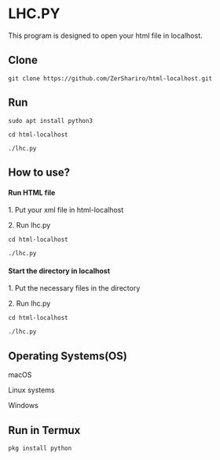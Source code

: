 
<h1>LHC.PY</h1>
This program is designed to open your html file in localhost.
<h2>Clone</h2>
<pre><code>git clone https://github.com/ZerShariro/html-localhost.git</code></pre>
<h2>Run</h2>
<pre><code>sudo apt install python3</code></pre>
<pre><code>cd html-localhost</code></pre>
<pre><code>./lhc.py</code></pre>
<h2>How to use?</h2>
<p><h4>Run HTML file</h4></p>
<p>1. Put your xml file in html-localhost</p>
<p>2. Run lhc.py</p>
<pre><code>cd html-localhost</code></pre>
<pre><code>./lhc.py</code></pre>
<p><h4>Start the directory in localhost</h4></p>
<p>1. Put the necessary files in the directory</p>
<p>2. Run lhc.py</p>
<pre><code>cd html-localhost</code></pre>
<pre><code>./lhc.py</code></pre>
<h2>Operating Systems(OS)</h2>
<p>macOS</p>
<p>Linux systems</p>
<p>Windows</p>
<h2>Run in Termux</h2>
<pre><code>pkg install python</code></pre>
